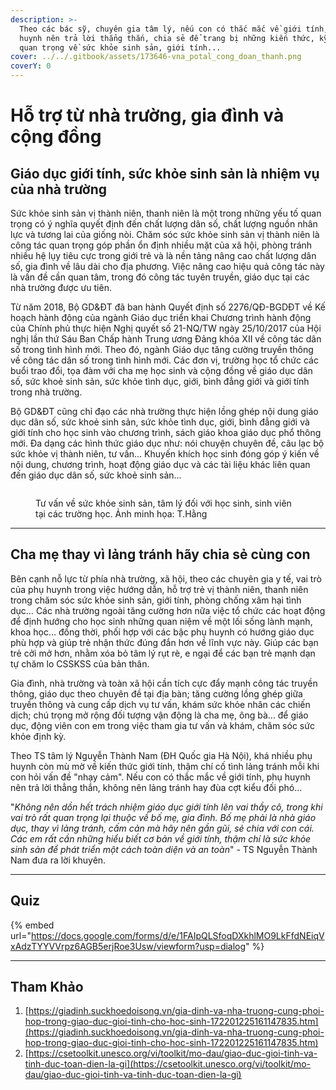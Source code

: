 ```yaml
---
description: >-
  Theo các bác sỹ, chuyên gia tâm lý, nếu con có thắc mắc về giới tính, phụ
  huynh nên trả lời thẳng thắn, chia sẻ để trang bị những kiến thức, kỹ năng
  quan trọng về sức khỏe sinh sản, giới tính...
cover: ../../.gitbook/assets/173646-vna_potal_cong_doan_thanh.png
coverY: 0
---
```


# Hỗ trợ từ nhà trường, gia đình và cộng đồng

## Giáo dục giới tính, sức khỏe sinh sản là nhiệm vụ của nhà trường

Sức khỏe sinh sản vị thành niên, thanh niên là một trong những yếu tố quan trọng có ý nghĩa quyết định đến chất lượng dân số, chất lượng nguồn nhân lực và tương lai của giống nòi. Chăm sóc sức khỏe sinh sản vị thành niên là công tác quan trọng góp phần ổn định nhiều mặt của xã hội, phòng tránh nhiều hệ lụy tiêu cực trong giới trẻ và là nền tảng nâng cao chất lượng dân số, gia đình về lâu dài cho địa phương. Việc nâng cao hiệu quả công tác này là vấn đề cần quan tâm, trong đó công tác tuyên truyền, giáo dục tại các nhà trường được ưu tiên.

Từ năm 2018, Bộ GD&ĐT đã ban hành Quyết định số 2276/QĐ-BGDĐT về Kế hoạch hành động của ngành Giáo dục triển khai Chương trình hành động của Chính phủ thực hiện Nghị quyết số 21-NQ/TW ngày 25/10/2017 của Hội nghị lần thứ Sáu Ban Chấp hành Trung ương Đảng khóa XII về công tác dân số trong tình hình mới. Theo đó, ngành Giáo dục tăng cường truyền thông về công tác dân số trong tình hình mới. Các đơn vị, trường học tổ chức các buổi trao đổi, tọa đàm với cha mẹ học sinh và cộng đồng về giáo dục dân số, sức khoẻ sinh sản, sức khỏe tình dục, giới, bình đẳng giới và giới tính trong nhà trường.

Bộ GD&ĐT cũng chỉ đạo các nhà trường thực hiện lồng ghép nội dung giáo dục dân số, sức khoẻ sinh sản, sức khỏe tình dục, giới, bình đẳng giới và giới tính cho học sinh vào chương trình, sách giáo khoa giáo dục phổ thông mới. Đa dạng các hình thức giáo dục như: nói chuyện chuyên đề, câu lạc bộ sức khỏe vị thành niên, tư vấn... Khuyến khích học sinh đóng góp ý kiến về nội dung, chương trình, hoạt động giáo dục và các tài liệu khác liên quan đến giáo dục dân số, sức khoẻ sinh sản...

<figure><img src="http://giadinh.mediacdn.vn/2020/12/25/trung-tam-thai-nguyen-2--qh-1608887699117990541596.jpg" alt=""><figcaption><p>Tư vấn về sức khỏe sinh sản, tâm lý đối với học sinh, sinh viên tại các trường học. Ảnh minh họa: T.Hằng</p></figcaption></figure>

***

## Cha mẹ thay vì lảng tránh hãy chia sẻ cùng con

Bên cạnh nỗ lực từ phía nhà trường, xã hội, theo các chuyên gia y tế, vai trò của phụ huynh trong việc hướng dẫn, hỗ trợ trẻ vị thành niên, thanh niên trong chăm sóc sức khỏe sinh sản, giới tính, phòng chống xâm hại tình dục… Các nhà trường ngoài tăng cường hơn nữa việc tổ chức các hoạt động để định hướng cho học sinh những quan niệm về một lối sống lành mạnh, khoa học… đồng thời, phối hợp với các bậc phụ huynh có hướng giáo dục phù hợp và giúp trẻ nhận thức đúng đắn hơn về lĩnh vực này. Giúp các bạn trẻ cởi mở hơn, nhằm xóa bỏ tâm lý rụt rè, e ngại để các bạn trẻ mạnh dạn tự chăm lo CSSKSS của bản thân.

Gia đình, nhà trường và toàn xã hội cần tích cực đẩy mạnh công tác truyền thông, giáo dục theo chuyên đề tại địa bàn; tăng cường lồng ghép giữa truyền thông và cung cấp dịch vụ tư vấn, khám sức khỏe nhân các chiến dịch; chú trọng mở rộng đối tượng vận động là cha mẹ, ông bà… để giáo dục, động viên con em trong việc tham gia tư vấn và khám, chăm sóc sức khỏe định kỳ.

Theo TS tâm lý Nguyễn Thành Nam (ĐH Quốc gia Hà Nội), khá nhiều phụ huynh còn mù mờ về kiến thức giới tính, thậm chí cố tình lảng tránh mỗi khi con hỏi vấn đề "nhạy cảm". Nếu con có thắc mắc về giới tính, phụ huynh nên trả lời thẳng thắn, không nên lảng tránh hay đùa cợt kiểu đối phó…

"_Không nên dồn hết trách nhiệm giáo dục giới tính lên vai thầy cô, trong khi vai trò rất quan trọng lại thuộc về bố mẹ, gia đình. Bố mẹ phải là nhà giáo dục, thay vì lảng tránh, cấm cản mà hãy nên gần gũi, sẻ chia với con cái. Các em rất cần những hiểu biết cơ bản về giới tính, thậm chí là sức khỏe sinh sản để phát triển một cách toàn diện và an toàn_" - TS Nguyễn Thành Nam đưa ra lời khuyên.

***

## Quiz

{% embed url="https://docs.google.com/forms/d/e/1FAIpQLSfoqDXkhlMO9LkFfdNEiqVxAdzTYYVVrpz6AGB5erjRoe3Usw/viewform?usp=dialog" %}

***

## Tham Khảo

1. [https://giadinh.suckhoedoisong.vn/gia-dinh-va-nha-truong-cung-phoi-hop-trong-giao-duc-gioi-tinh-cho-hoc-sinh-172201225161147835.htm](https://giadinh.suckhoedoisong.vn/gia-dinh-va-nha-truong-cung-phoi-hop-trong-giao-duc-gioi-tinh-cho-hoc-sinh-172201225161147835.htm)
2. [https://csetoolkit.unesco.org/vi/toolkit/mo-dau/giao-duc-gioi-tinh-va-tinh-duc-toan-dien-la-gi](https://csetoolkit.unesco.org/vi/toolkit/mo-dau/giao-duc-gioi-tinh-va-tinh-duc-toan-dien-la-gi)
